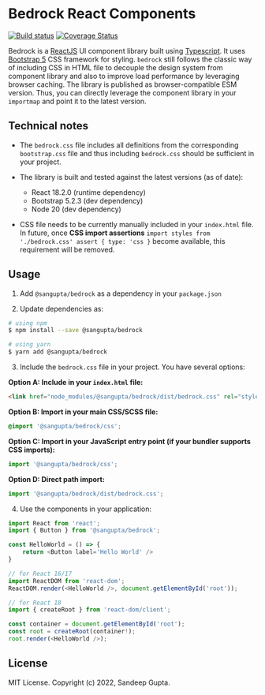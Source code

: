 # Bedrock React Components

[![Build status](https://img.shields.io/github/actions/workflow/status/sangupta/bedrock/ci.yml?branch=main)](https://github.com/sangupta/bedrock/actions/workflows/ci.yml)
[![Coverage Status](https://coveralls.io/repos/github/sangupta/bedrock/badge.svg?branch=main)](https://coveralls.io/github/sangupta/bedrock?branch=main)

Bedrock is a [ReactJS][reactjs] UI component library built using [Typescript][typescript].
It uses [Bootstrap 5][bootstrap] CSS framework for styling. `bedrock` still follows the
classic way of including CSS in HTML file to decouple the design system from component
library and also to improve load performance by leveraging browser caching. The library
is published as browser-compatible ESM version. Thus, you can directly leverage the
component library in your `importmap` and point it to the latest version.

## Technical notes

* The `bedrock.css` file includes all definitions from the corresponding `bootstrap.css` file
and thus including `bedrock.css` should be sufficient in your project.

* The library is built and tested against the latest versions (as of date):
  * React 18.2.0 (runtime dependency)
  * Bootstrap 5.2.3 (dev dependency)
  * Node 20 (dev dependency)

* CSS file needs to be currently manually included in your `index.html` file. In future,
once **CSS import assertions** `import styles from './bedrock.css' assert { type: 'css }`
become available, this requirement will be removed.

## Usage

1. Add `@sangupta/bedrock` as a dependency in your `package.json`

2. Update dependencies as:
```sh
# using npm
$ npm install --save @sangupta/bedrock

# using yarn
$ yarn add @sangupta/bedrock
```

3. Include the `bedrock.css` file in your project. You have several options:

**Option A: Include in your `index.html` file:**
```html
<link href="node_modules/@sangupta/bedrock/dist/bedrock.css" rel="stylesheet">
```

**Option B: Import in your main CSS/SCSS file:**
```css
@import '@sangupta/bedrock/css';
```

**Option C: Import in your JavaScript entry point (if your bundler supports CSS imports):**
```js
import '@sangupta/bedrock/css';
```

**Option D: Direct path import:**
```js
import '@sangupta/bedrock/dist/bedrock.css';
```

4. Use the components in your application:

```js
import React from 'react';
import { Button } from '@sangupta/bedrock';

const HelloWorld = () => {
    return <Button label='Hello World' />
}

// for React 16/17
import ReactDOM from 'react-dom';
ReactDOM.render(<HelloWorld />, document.getElementById('root'));

// for React 18
import { createRoot } from 'react-dom/client';

const container = document.getElementById('root');
const root = createRoot(container!);
root.render(<HelloWorld />);
```

## License

MIT License. Copyright (c) 2022, Sandeep Gupta.


<!-- Do not add any visible content below this line -->

[reactjs]: https://reactjs.org/
[typescript]: https://www.typescriptlang.org/
[bootstrap]: https://getbootstrap.com/
